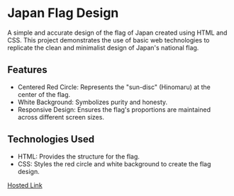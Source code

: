 # Japan Flag Design
A simple and accurate design of the flag of Japan created using HTML and CSS. This project demonstrates the use of basic web technologies to replicate the clean and minimalist design of Japan's national flag.

## Features
- Centered Red Circle: Represents the "sun-disc" (Hinomaru) at the center of the flag.
- White Background: Symbolizes purity and honesty.
- Responsive Design: Ensures the flag's proportions are maintained across different screen sizes.

## Technologies Used
- HTML: Provides the structure for the flag.
- CSS: Styles the red circle and white background to create the flag design.

[Hosted Link](https://kirthanaa05.github.io/Japan-Flag/)
